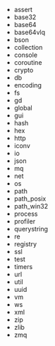 * assert
* base32
* base64
* base64vlq
* bson
* collection
* console
* coroutine
* crypto
* db
* encoding
* fs
* gd
* global
* gui
* hash
* hex
* http
* iconv
* io
* json
* mq
* net
* os
* path
* path_posix
* path_win32
* process
* profiler
* querystring
* re
* registry
* ssl
* test
* timers
* url
* util
* uuid
* vm
* ws
* xml
* zip
* zlib
* zmq